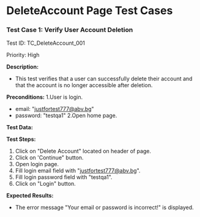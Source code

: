 # DeleteAccount Page Test Cases

### Test Case 1: Verify User Account Deletion

Test ID: TC_DeleteAccount_001

Priority: High

**Description:** 
- This test verifies that a user can successfully delete their account and that the account is no longer accessible after deletion.

**Preconditions:**
1.User is login.
 - email: "justfortest777@abv.bg"
 - password: "testqa1"
2.Open home page.

**Test Data:**


**Test Steps:**
1. Click on "Delete Account" located on header of page.
2. Click on 'Continue" button.
3. Open login page.
4. Fill login email field with "justfortest777@abv.bg".
5. Fill login password field with "testqa1".
6. Click on "Login" button.


**Expected Results:**
- The error message "Your email or password is incorrect!" is displayed.
